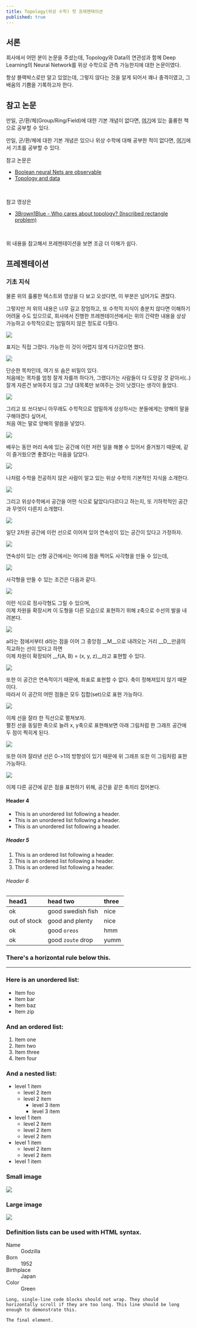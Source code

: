 ```yaml
---
title: Topology(위상 수학) 첫 프레젠테이션 
published: true
---
```


## [](#header-1)서론
회사에서 어떤 분이 논문을 주셨는데, Topology와 Data의 연관성과 함께 Deep Learning의 Neural Network를 위상 수학으로 관측 가능한지에 대한
논문이였다.
<br>

항상 블랙박스로만 알고 있었는데, 그렇지 않다는 것을 알게 되어서 꽤나 충격이였고, 그 배움의 기쁨을 기록하고자 한다.
<br>

## [](#header-2)참고 논문
만일, 군/환/체(Group/Ring/Field)에 대한 기본 개념이 없다면,
[여기](https://www.researchgate.net/profile/Nek_Valous/publication/333045404_Computational_Topology_for_Biomedical_Image_and_Data_Analysis_Theory_and_Applications/links/5d559a1f299bf151bad6decf/Computational-Topology-for-Biomedical-Image-and-Data-Analysis-Theory-and-Applications.pdf)에 있는 훌륭한 책으로 공부할 수 있다.
<br>

만일, 군/환/체에 대한 기본 개념은 있으나 위상 수학에 대해 공부한 적이
없다면, [여기](https://www.researchgate.net/publication/220692408_Computational_Topology_An_Introduction)에서 기초를 공부할 수 있다.
<br>

참고 논문은
*   [Boolean neural Nets are observable](https://core.ac.uk/download/pdf/81926832.pdf)
*   [Topology and data](http://www.ayasdi.com/wp-content/uploads/2015/02/Topology_and_Data.pdf)
<br>

참고 영상은
*   [3Brown1Blue - Who cares about topology? (Inscribed rectangle problem)](https://www.youtube.com/watch?v=AmgkSdhK4K8)
<br>

위 내용을 참고해서 프레젠테이션을 보면 조금 더 이해가 쉽다.


## [](#header-3)프레젠테이션
### [](#header-3-1)기초 지식
물론 위의 훌륭한 텍스트와 영상을 다 보고 오셨다면, 이 부분은 넘어가도 괜찮다.<br>

그렇지만 저 위의 내용은 너무 길고 장엄하고, 또 수학적 지식이 충분치 않다면 이해하기 어려울 수도 있으므로, 회사에서 진행한 프레젠테이션에서는 위의 간략한 내용을 상상 가능하고 수학적으로는 엄밀하지 않은 정도로 다뤘다.<br>

![](https://raw.githubusercontent.com/pinkrespect/pinkrespect.github.io/master/_posts/topology_presentation_01/1.png)

표지는 직접 그렸다. 가능한 이 것이 어렵지 않게 다가갔으면 했다.<br>

![](https://raw.githubusercontent.com/pinkrespect/pinkrespect.github.io/master/_posts/topology_presentation_01/2.png)

단순한 목차인데, 여기 또 숨은 비밀이 있다.<br>
처음에는 목차를 엄청 잘게 자를까 하다가, 그랬다가는 사람들이 다 도망갈 것 같아서(..)<br>
잘게 자른건 보여주지 않고 그냥 대목록만 보여주는 것이 낫겠다는 생각이 들었다.<br>

![](https://raw.githubusercontent.com/pinkrespect/pinkrespect.github.io/master/_posts/topology_presentation_01/3.png)

그리고 또 쓰다보니 아무래도 수학적으로 엄밀하게 상상하시는 분들에게는 양해의 말을 구해야겠다 싶어서,<br>
처음 여는 말로 양해의 말씀을 넣었다.<br>

![](https://raw.githubusercontent.com/pinkrespect/pinkrespect.github.io/master/_posts/topology_presentation_01/4.png)

배우는 동안 머리 속에 있는 공간에 이런 저런 일을 해볼 수 있어서 즐거웠기 때문에, 같이 즐거웠으면 좋겠다는 마음을 담았다.<br>

![](https://raw.githubusercontent.com/pinkrespect/pinkrespect.github.io/master/_posts/topology_presentation_01/5.png)

나처럼 수학을 전공하지 않은 사람이 알고 있는 위상 수학의 기본적인 지식을 소개한다.<br>

![](https://raw.githubusercontent.com/pinkrespect/pinkrespect.github.io/master/_posts/topology_presentation_01/6.png)

그리고 위상수학에서 공간을 어떤 식으로 닮았다/다르다고 하는지, 또 기하학적인 공간과 무엇이 다른지 소개했다.<br>

![](https://raw.githubusercontent.com/pinkrespect/pinkrespect.github.io/master/_posts/topology_presentation_01/7.png)

일단 2차원 공간에 이런 선으로 이어져 있어 연속성이 있는 공간이 있다고 가정하자.<br>

![](https://raw.githubusercontent.com/pinkrespect/pinkrespect.github.io/master/_posts/topology_presentation_01/8.png)

연속성이 있는 선형 공간에서는 어디에 점을 찍어도 사각형을 만들 수 있는데,<br>

![](https://raw.githubusercontent.com/pinkrespect/pinkrespect.github.io/master/_posts/topology_presentation_01/9.png)

사각형을 만들 수 있는 조건은 다음과 같다.<br>

![](https://raw.githubusercontent.com/pinkrespect/pinkrespect.github.io/master/_posts/topology_presentation_01/10.png)

이런 식으로 정사각형도 그릴 수 있으며,<br>
이제 차원을 확장시켜 이 도형을 다른 모습으로 표현하기 위해 z축으로 수선의 발을 내려본다.<br>

![](https://raw.githubusercontent.com/pinkrespect/pinkrespect.github.io/master/_posts/topology_presentation_01/12.png)

a라는 점에서부터 d라는 점을 이어 그 중앙점 __M__으로 내려오는 거리 __D__만큼의 직교하는 선이 있다고 하면<br>
이제 차원이 확장되어 __f(A, B) = (x, y, z)__라고 표현할 수 있다.<br>

![](https://raw.githubusercontent.com/pinkrespect/pinkrespect.github.io/master/_posts/topology_presentation_01/13.png)

또한 이 공간은 연속적이기 때문에, 좌표로 표현할 수 없다. 축이 정해져있지 않기 때문이다.<br>
따라서 이 공간의 어떤 점들은 모두 집합(set)으로 표현 가능하다.<br>

![](https://raw.githubusercontent.com/pinkrespect/pinkrespect.github.io/master/_posts/topology_presentation_01/14.png)

이제 선을 잘라 한 직선으로 펼쳐보자.<br>
펼친 선을 동일한 축으로 늘려 x, y축으로 표현해보면 아래 그림처럼 한 그래프 공간에 두 점이 찍히게 된다.<br>

![](https://raw.githubusercontent.com/pinkrespect/pinkrespect.github.io/master/_posts/topology_presentation_01/16.png)

또한 아까 잘라낸 선은 0->1의 방향성이 있기 때문에 위 그래프 또한 이 그림처럼 표현 가능하다.<br>

![](https://raw.githubusercontent.com/pinkrespect/pinkrespect.github.io/master/_posts/topology_presentation_01/17.png)

이제 다른 공간에 같은 점을 표현하기 위해, 공간을 같은 축끼리 접어본다.<br>


 
#### [](#header-4)Header 4

*   This is an unordered list following a header.
*   This is an unordered list following a header.
*   This is an unordered list following a header.

##### [](#header-5)Header 5

1.  This is an ordered list following a header.
2.  This is an ordered list following a header.
3.  This is an ordered list following a header.

###### [](#header-6)Header 6

| head1        | head two          | three |
|:-------------|:------------------|:------|
| ok           | good swedish fish | nice  |
| out of stock | good and plenty   | nice  |
| ok           | good `oreos`      | hmm   |
| ok           | good `zoute` drop | yumm  |

### There's a horizontal rule below this.

* * *

### Here is an unordered list:

*   Item foo
*   Item bar
*   Item baz
*   Item zip

### And an ordered list:

1.  Item one
1.  Item two
1.  Item three
1.  Item four

### And a nested list:

- level 1 item
  - level 2 item
  - level 2 item
    - level 3 item
    - level 3 item
- level 1 item
  - level 2 item
  - level 2 item
  - level 2 item
- level 1 item
  - level 2 item
  - level 2 item
- level 1 item

### Small image

![](https://assets-cdn.github.com/images/icons/emoji/octocat.png)

### Large image

![](https://guides.github.com/activities/hello-world/branching.png)


### Definition lists can be used with HTML syntax.

<dl>
<dt>Name</dt>
<dd>Godzilla</dd>
<dt>Born</dt>
<dd>1952</dd>
<dt>Birthplace</dt>
<dd>Japan</dd>
<dt>Color</dt>
<dd>Green</dd>
</dl>

```
Long, single-line code blocks should not wrap. They should horizontally scroll if they are too long. This line should be long enough to demonstrate this.
```

```
The final element.
```
